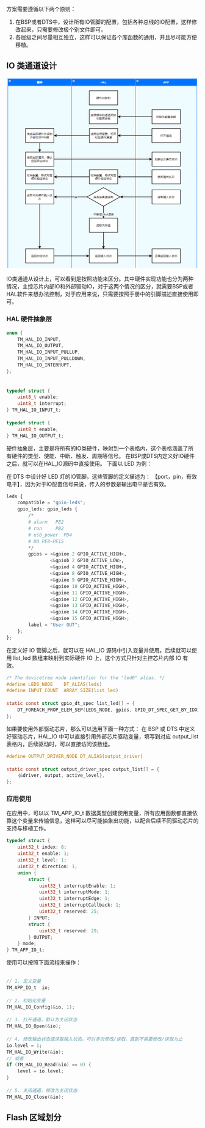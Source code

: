
方案需要遵循以下两个原则：

1. 在BSP或者DTS中，设计所有IO管脚的配置，包括各种总线的IO配置，这样修改起来，只需要修改极个别文件即可。
2. 各层级之间尽量相互独立，这样可以保证各个库函数的通用，并且尽可能方便移植。


## IO 类通道设计

![](IO框图.png)

IO类通道从设计上，可以看到是按照功能来区分。其中硬件实现功能也分为两种情况，主控芯片内部IO和外部驱动IO，对于这两个情况的区分，就需要BSP或者HAL软件来想办法控制，对于应用来说，只需要按照手册中的引脚描述直接使用即可。


### HAL 硬件抽象层

``` C
enum {
    TM_HAL_IO_INPUT,
    TM_HAL_IO_OUTPUT,
    TM_HAL_IO_INPUT_PULLUP,
    TM_HAL_IO_INPUT_PULLDOWN,
    TM_HAL_IO_INTERRUPT,
};


typedef struct {
    uint8_t enable;
    uint8_t interrupt;
} TM_HAL_IO_INPUT_t;

typedef struct {
    uint8_t enable;
} TM_HAL_IO_OUTPUT_t;
```

硬件抽象层，主要是将所有的IO类硬件，映射到一个表格内，这个表格涵盖了所有硬件的类型、使能、中断、触发、周期等信号。
在BSP或DTS内定义好IO硬件之后，就可以在HAL_IO源码中直接使用。 下面以 LED 为例：

在 DTS 中设计好 LED 灯的IO管脚，这些管脚的定义描述为： 【port，pin，有效电平】，因为对于IO配置信号来说，传入的参数是输出电平是否有效。
``` python
leds {
	compatible = "gpio-leds";
	gpio_leds: gpio_leds {
		/*
		# alarm   PE2
		# run     PB2
		# usb_power  PD4
		# DO PE8~PE15
		*/
		gpios = <&gpioe 2 GPIO_ACTIVE_HIGH>, 
				<&gpiob 2 GPIO_ACTIVE_LOW>,
				<&gpiod 4 GPIO_ACTIVE_HIGH>,
				<&gpioe 8 GPIO_ACTIVE_HIGH>,
				<&gpioe 9 GPIO_ACTIVE_HIGH>,
				<&gpioe 10 GPIO_ACTIVE_HIGH>,
				<&gpioe 11 GPIO_ACTIVE_HIGH>,
				<&gpioe 12 GPIO_ACTIVE_HIGH>,
				<&gpioe 13 GPIO_ACTIVE_HIGH>,
				<&gpioe 14 GPIO_ACTIVE_HIGH>,
				<&gpioe 15 GPIO_ACTIVE_HIGH>;
		label = "User OUT";
	};
};
```

在定义好 IO 管脚之后，就可以在 HAL_IO 源码中引入变量并使用。后续就可以使用 list_led 数组来映射到实际硬件 IO 上，这个方式只针对主控芯片内部 IO 有效。

``` C
/* The devicetree node identifier for the "led0" alias. */
#define LEDS_NODE    DT_ALIAS(leds)
#define INPUT_COUNT  ARRAY_SIZE(list_led)

static const struct gpio_dt_spec list_led[] = {
    DT_FOREACH_PROP_ELEM_SEP(LEDS_NODE, gpios, GPIO_DT_SPEC_GET_BY_IDX, (,))
};
``` 


如果要使用外部驱动芯片，那么可以选用下面一种方式：
在 BSP 或 DTS 中定义好驱动芯片，HAL_IO 中可以直接引用外部芯片驱动变量，填写到对应 output_list 表格内，后续驱动时，可以直接访问该数组。

``` C
#define OUTPUT_DRIVER_NODE DT_ALIAS(output_driver)

static const struct output_driver_spec output_list[] = {
	｛&driver, output, active_level},
};
```



### 应用使用

在应用中，可以以 TM_APP_IO_t 数据类型创建使用变量，所有应用函数都直接依靠这个变量来传输信息，这样可以尽可能抽象出功能，以配合后续不同驱动芯片的支持与移植工作。

``` C
typedef struct {
    uint32_t index: 8;
    uint32_t enable: 1;
    uint32_t level: 1;
    uint32_t direction: 1;
    union {
        struct {
            uint32_t interruptEnable: 1;
            uint32_t interruptMode: 1;
            uint32_t interruptEdge: 1;
            uint32_t interruptCallback: 1;
            uint32_t reserved: 25;
        } INPUT;
        struct {
            uint32_t reserved: 29;
        } OUTPUT;
    } mode;
} TM_APP_IO_t;
```

使用可以按照下面流程来操作：

``` C

// 1. 定义变量
TM_APP_IO_t  io;

// 2. 初始化变量
TM_HAL_IO_Config(&io, 1);

// 3. 打开通道，默认为关闭状态
TM_HAL_IO_Open(&io);

// 4. 修改输出状态或读取输入状态。可以多次修改/读取，直到不需要修改/读取为止
io.level = 1;
TM_HAL_IO_Write(&io);
// 或者
if (TM_HAL_IO_Read(&io) == 0) {
    level = io.level;
}

// 5. 关闭通道，修改为关闭状态
TM_HAL_IO_Close(&io);
```


## Flash 区域划分

